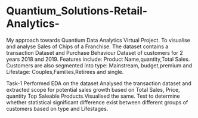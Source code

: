 # Quantium_Solutions-Retail-Analytics-
My approach towards Quantium Data Analytics Virtual Project.
To visualise and analyse Sales of Chips of a Franchise.
The dataset contains a transaction Dataset and Purchase Behaviour Dataset of customers for 2 years 2018 and 2019.
Features include: Product Name,quantity,Total Sales. Customers are also segmented into type: Mainstream, budget,premium and Lifestage: Couples,Families,Retirees and single.

Task-1
Performed EDA on the dataset
Analysed the transaction dataset and extracted scope for potential sales growth based on Total Sales, Price, quantity Top Saleable Products.Visualised the same.
Test to determine whether statistical significant difference exist between different groups of customers based on type and Lifestages.
